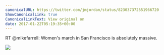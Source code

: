 ```yaml
---
canonicalURL: https://twitter.com/jmjordan/status/823037372551966720
ShowCanonicalLink: true
CanonicalLinkText: View original on
date: 2017-01-22T05:19:35+00:00
---
```

RT @mikefarrell: Women's march in San Francisco is absolutely massive.

![](/images/823037372551966720-xiqVQT--tajnsAgG.jpg)